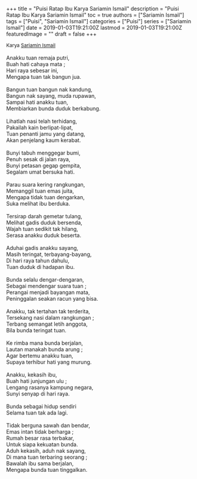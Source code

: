 +++
title = "Puisi Ratap Ibu Karya Sariamin Ismail"
description = "Puisi Ratap Ibu Karya Sariamin Ismail"
toc = true
authors = ["Sariamin Ismail"]
tags = ["Puisi", "Sariamin Ismail"]
categories = ["Puisi"]
series = ["Sariamin Ismail"]
date = 2019-01-03T19:21:00Z
lastmod = 2019-01-03T19:21:00Z
featuredImage = ""
draft = false
+++

<div style="text-align: justify;">
<div style="font-size: small;">Karya <a href="/authors/sariamin-ismail/" target="_blank">Sariamin Ismail</a></div><br />
Anakku tuan remaja putri,<br />Buah hati cahaya mata ;<br />Hari raya sebesar ini,<br />Mengapa tuan tak bangun jua.<br /><br />Bangun tuan bangun nak kandung,<br />Bangun nak sayang, muda rupawan,<br />Sampai hati anakku tuan,<br />Membiarkan bunda duduk berkabung.<br /><br />Lihatlah nasi telah terhidang,<br />Pakailah kain berlipat-lipat,<br />Tuan penanti jamu yang datang,<br />Akan penjelang kaum kerabat.<br /><br />Bunyi tabuh menggegar bumi,<br />Penuh sesak di jalan raya,<br />Bunyi petasan gegap gempita,<br />Segalam umat bersuka hati.<br /><br />Parau suara kering rangkungan,<br />Memanggil tuan emas juita,<br />Mengapa tidak tuan dengarkan,<br />Suka melihat ibu berduka.<br /><br />Tersirap darah gemetar tulang,<br />Melihat gadis duduk bersenda,<br />Wajah tuan sedikit tak hilang,<br />Serasa anakku duduk beserta.<br /><br />Aduhai gadis anakku sayang,<br />Masih teringat, terbayang-bayang,<br />Di hari raya tahun dahulu,<br />Tuan duduk di hadapan ibu.<br /><br />Bunda selalu dengar-dengaran,<br />Sebagai mendengar suara tuan ;<br />Perangai menjadi bayangan mata,<br />Peninggalan seakan racun yang bisa.<br /><br />Anakku, tak tertahan tak terderita,<br />Tersekang nasi dalam rangkungan ;<br />Terbang semangat letih anggota,<br />Bila bunda teringat tuan.<br /><br />Ke rimba mana bunda berjalan,<br />Lautan manakah bunda arung ;<br />Agar bertemu anakku tuan,<br />Supaya terhibur hati yang murung.<br /><br />Anakku, kekasih ibu,<br />Buah hati junjungan ulu ;<br />Lengang rasanya kampung negara,<br />Sunyi senyap di hari raya.<br /><br />Bunda sebagai hidup sendiri<br />Selama tuan tak ada lagi.<br /><br />Tidak berguna sawah dan bendar,<br />Emas intan tidak berharga ;<br />Rumah besar rasa terbakar,<br />Untuk siapa kekuatan bunda.<br />Aduh kekasih, aduh nak sayang,<br />Di mana tuan terbaring seorang ;<br />Bawalah ibu sama berjalan,<br />Mengapa bunda tuan tinggalkan.</div>
